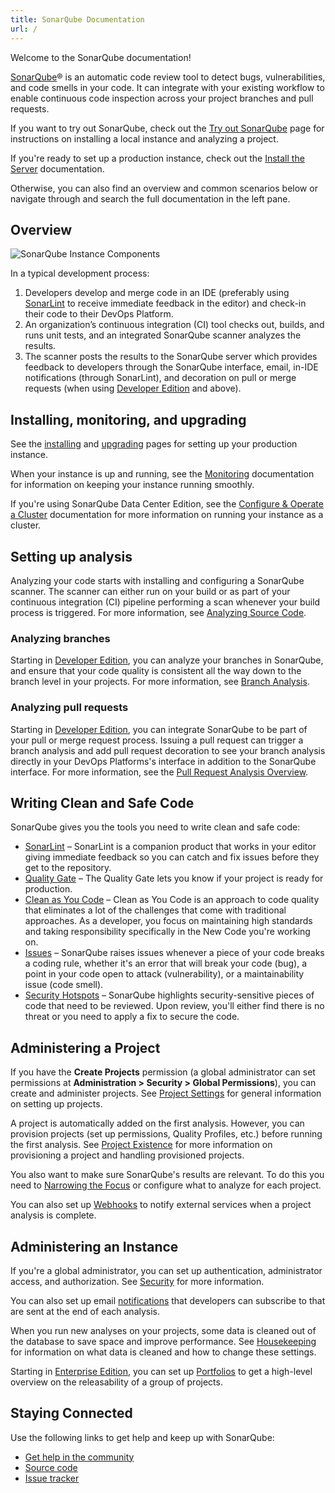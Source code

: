```yaml
---
title: SonarQube Documentation
url: /
---
```


Welcome to the SonarQube documentation! 

[SonarQube](http://www.sonarqube.org/)® is an automatic code review tool to detect bugs, vulnerabilities, and code smells in your code. It can integrate with your existing workflow to enable continuous code inspection across your project branches and pull requests.

If you want to try out SonarQube, check out the [Try out SonarQube](/setup/get-started-2-minutes/) page for instructions on installing a local instance and analyzing a project.

If you're ready to set up a production instance, check out the [Install the Server](/setup/install-server/) documentation.

Otherwise, you can also find an overview and common scenarios below or navigate through and search the full documentation in the left pane.

## Overview

![SonarQube Instance Components](/images/dev-cycle.png)

In a typical development process:  

1. Developers develop and merge code in an IDE (preferably using [SonarLint](https://www.sonarlint.org/) to receive immediate feedback in the editor) and check-in their code to their DevOps Platform.
1. An organization’s continuous integration (CI) tool checks out, builds, and runs unit tests, and an integrated SonarQube scanner analyzes the results.
1. The scanner posts the results to the SonarQube server which provides feedback to developers through the SonarQube interface, email, in-IDE notifications (through SonarLint), and decoration on pull or merge requests (when using [Developer Edition](https://redirect.sonarsource.com/editions/developer.html) and above).

## Installing, monitoring, and upgrading

See the [installing](/setup/install-server/) and [upgrading](/setup/upgrading/) pages for setting up your production instance.

When your instance is up and running, see the [Monitoring](/instance-administration/monitoring/) documentation for information on keeping your instance running smoothly.

If you're using SonarQube Data Center Edition, see the [Configure & Operate a Cluster](/setup/operate-cluster/) documentation for more information on running your instance as a cluster.

## Setting up analysis

Analyzing your code starts with installing and configuring a SonarQube scanner. The scanner can either run on your build or as part of your continuous integration (CI) pipeline performing a scan whenever your build process is triggered. For more information, see [Analyzing Source Code](/analysis/overview/). 

### Analyzing branches

Starting in [Developer Edition](https://redirect.sonarsource.com/editions/developer.html), you can analyze your branches in SonarQube, and ensure that your code quality is consistent all the way down to the branch level in your projects. For more information, see [Branch Analysis](/branches/overview/).

### Analyzing pull requests

Starting in [Developer Edition](https://redirect.sonarsource.com/editions/developer.html), you can integrate SonarQube to be part of your pull or merge request process. Issuing a pull request can trigger a branch analysis and add pull request decoration to see your branch analysis directly in your DevOps Platforms's interface in addition to the SonarQube interface. For more information, see the [Pull Request Analysis Overview](/analysis/pull-request/).

## Writing Clean and Safe Code

SonarQube gives you the tools you need to write clean and safe code:

- [SonarLint](https://www.sonarlint.org/) – SonarLint is a companion product that works in your editor giving immediate feedback so you can catch and fix issues before they get to the repository.
- [Quality Gate](/user-guide/quality-gates/) – The Quality Gate lets you know if your project is ready for production. 
- [Clean as You Code](/user-guide/clean-as-you-code/) – Clean as You Code is an approach to code quality that eliminates a lot of the challenges that come with traditional approaches. As a developer, you focus on maintaining high standards and taking responsibility specifically in the New Code you're working on.
- [Issues](/user-guide/issues/) – SonarQube raises issues whenever a piece of your code breaks a coding rule, whether it's an error that will break your code (bug), a point in your code open to attack (vulnerability), or a maintainability issue (code smell).
- [Security Hotspots](/user-guide/security-hotspots/) – SonarQube highlights security-sensitive pieces of code that need to be reviewed. Upon review, you'll either find there is no threat or you need to apply a fix to secure the code.
 
## Administering a Project

If you have the **Create Projects** permission (a global administrator can set permissions at **Administration > Security > Global Permissions**), you can create and administer projects. See [Project Settings](/project-administration/project-settings/) for general information on setting up projects. 

A project is automatically added on the first analysis. However, you can provision projects (set up permissions, Quality Profiles, etc.) before running the first analysis. See [Project Existence](/project-administration/project-existence/) for more information on provisioning a project and handling provisioned projects.

You also want to make sure SonarQube's results are relevant. To do this you need to [Narrowing the Focus](/project-administration/narrowing-the-focus/) or configure what to analyze for each project.

You can also set up [Webhooks](/project-administration/webhooks/) to notify external services when a project analysis is complete.

## Administering an Instance

If you're a global administrator, you can set up authentication, administrator access, and authorization. See [Security](/instance-administration/security/) for more information.

You can also set up email [notifications](/instance-administration/notifications/) that developers can subscribe to that are sent at the end of each analysis. 

When you run new analyses on your projects, some data is cleaned out of the database to save space and improve performance. See [Housekeeping](/instance-administration/housekeeping/) for information on what data is cleaned and how to change these settings.

Starting in [Enterprise Edition](https://www.sonarqube.org/enterprise-edition/), you can set up [Portfolios](/user-guide/portfolios/) to get a high-level overview on the releasability of a group of projects.  

## Staying Connected

Use the following links to get help and keep up with SonarQube:

- [Get help in the community](https://www.sonarqube.org/community/)
- [Source code](https://github.com/SonarSource)
- [Issue tracker](https://jira.sonarsource.com/)